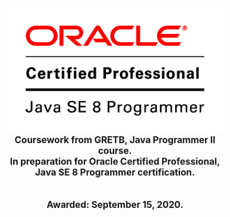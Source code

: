 <h2 align="center">
  <img src="https://github.com/jasonthorne/OCP_JavaProgrammer/blob/master/img/OCP-JavaSE8-Programmer-clr.bmp">
  <br />
  Coursework from GRETB, Java Programmer II course. 
  <br />
  In preparation for Oracle Certified Professional, Java SE 8 Programmer certification.
  <br />
  <br />
  <br />
  Awarded: September 15, 2020.
</h2>
